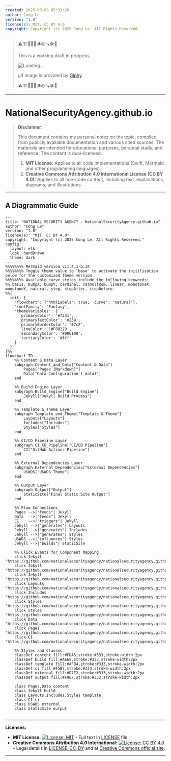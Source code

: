 ```yaml
---
created: 2025-03-08 05:31:26
author: Cong Le
version: "1.0"
license(s): MIT, CC BY 4.0
copyright: Copyright (c) 2025 Cong Le. All Rights Reserved.
---
```




> ⚠️🏗️🚧🦺🧱🪵🪨🪚🛠️👷
> 
> This is a working draft in progress.
> 
> ![Loading...](https://media1.giphy.com/media/v1.Y2lkPTc5MGI3NjExb2ZlaTdrbzJobzd2eTF5dzFwOW5rcjhvN3RyeWhnbmhyaXQ3b2E1ayZlcD12MV9pbnRlcm5hbF9naWZfYnlfaWQmY3Q9Zw/kyd2BtRpfv4q8O5oq0/giphy.gif)
> 
> gif image is provided by [Giphy](https://giphy.com)
> 
> ⚠️🏗️🚧🦺🧱🪵🪨🪚🛠️👷

----


# NationalSecurityAgency.github.io
> **Disclaimer:**
>
> This document contains my personal notes on the topic,
> compiled from publicly available documentation and various cited sources.
> The materials are intended for educational purposes, personal study, and reference.
> The content is dual-licensed:
> 1. **MIT License:** Applies to all code implementations (Swift, Mermaid, and other programming languages).
> 2. **Creative Commons Attribution 4.0 International License (CC BY 4.0):** Applies to all non-code content, including text, explanations, diagrams, and illustrations.
---


## A Diagrammatic Guide



```mermaid
---
title: "NATIONAL SECURITY AGENCY - NationalSecurityAgency.github.io"
author: "Cong Le"
version: "1.0"
license(s): "MIT, CC BY 4.0"
copyright: "Copyright (c) 2025 Cong Le. All Rights Reserved."
config:
  layout: elk
  look: handDrawn
  theme: dark
---
%%%%%%%% Mermaid version v11.4.1-b.14
%%%%%%%% Toggle theme value to `base` to activate the initilization below for the customized theme version.
%%%%%%%% Available curve styles include the following keywords:
%% basis, bumpX, bumpY, cardinal, catmullRom, linear, monotoneX, monotoneY, natural, step, stepAfter, stepBefore.
%%{
  init: {
    "flowchart": {"htmlLabels": true, 'curve': 'natural'},
    'fontFamily': 'Fantasy',
    'themeVariables': {
      'primaryColor': '#f231',
      'primaryTextColor': '#239',
      'primaryBorderColor': '#7c2',
      'lineColor': '#F8B229',
      'secondaryColor': '#006100',
      'tertiaryColor': '#fff'
    }
  }
}%%
flowchart TD
    %% Content & Data Layer
    subgraph Content_and_Data["Content & Data"]
        Pages["Pages (Markdown)"]
        Data["Data Configuration (_data)"]
    end

    %% Build Engine Layer
    subgraph Build_Engine["Build Engine"]
        Jekyll["Jekyll Build Process"]
    end

    %% Template & Theme Layer
    subgraph Template_and_Theme["Template & Theme"]
        Layouts["Layouts"]
        Includes["Includes"]
        Styles["Styles"]
    end

    %% CI/CD Pipeline Layer
    subgraph CI_CD_Pipeline["CI/CD Pipeline"]
        CI["GitHub Actions Pipeline"]
    end

    %% External Dependencies Layer
    subgraph External_Dependencies["External Dependencies"]
        USWDS["USWDS Theme"]
    end

    %% Output Layer
    subgraph Output["Output"]
        StaticSite["Final Static Site Output"]
    end

    %% Flow Connections
    Pages -->|"feeds"| Jekyll
    Data  -->|"feeds"| Jekyll
    CI    -->|"triggers"| Jekyll
    Jekyll -->|"generates"| Layouts
    Jekyll -->|"generates"| Includes
    Jekyll -->|"generates"| Styles
    USWDS -->|"influences"| Styles
    Jekyll -->|"builds"| StaticSite

    %% Click Events for Component Mapping
    click Jekyll "https://github.com/nationalsecurityagency/nationalsecurityagency.github.io/blob/main/_config.yml"
    click Jekyll "https://github.com/nationalsecurityagency/nationalsecurityagency.github.io/tree/main/Gemfile"
    click Jekyll "https://github.com/nationalsecurityagency/nationalsecurityagency.github.io/blob/main/Gemfile.lock"
    click Layouts "https://github.com/nationalsecurityagency/nationalsecurityagency.github.io/tree/main/_layouts"
    click Includes "https://github.com/nationalsecurityagency/nationalsecurityagency.github.io/tree/main/_includes"
    click Styles "https://github.com/nationalsecurityagency/nationalsecurityagency.github.io/tree/main/_sass"
    click Styles "https://github.com/nationalsecurityagency/nationalsecurityagency.github.io/blob/main/css/nsa.scss"
    click Data "https://github.com/nationalsecurityagency/nationalsecurityagency.github.io/tree/main/_data"
    click Pages "https://github.com/nationalsecurityagency/nationalsecurityagency.github.io/tree/main/pages"
    click CI "https://github.com/nationalsecurityagency/nationalsecurityagency.github.io/tree/main/.github/workflows"

    %% Styles and Classes
    classDef content fill:#FDA5,stroke:#333,stroke-width:2px
    classDef build fill:#AE65,stroke:#333,stroke-width:2px
    classDef template fill:#AFB4,stroke:#333,stroke-width:2px
    classDef ci fill:#F5B7,stroke:#333,stroke-width:2px
    classDef external fill:#D7E2,stroke:#333,stroke-width:2px
    classDef output fill:#F9E7,stroke:#333,stroke-width:2px

    class Pages,Data content
    class Jekyll build
    class Layouts,Includes,Styles template
    class CI ci
    class USWDS external
    class StaticSite output
    
```





---
**Licenses:**

- **MIT License:**  [![License: MIT](https://img.shields.io/badge/License-MIT-yellow.svg)](LICENSE) - Full text in [LICENSE](LICENSE) file.
- **Creative Commons Attribution 4.0 International:** [![License: CC BY 4.0](https://licensebuttons.net/l/by/4.0/88x31.png)](LICENSE-CC-BY) - Legal details in [LICENSE-CC-BY](LICENSE-CC-BY) and at [Creative Commons official site](http://creativecommons.org/licenses/by/4.0/).

---

